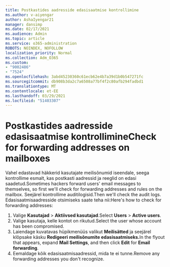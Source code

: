 ```yaml
---
title: Postkastides aadresside edasisaatmise kontrollimine
ms.author: v-aiyengar
author: AshaIyengar21
manager: dansimp
ms.date: 02/17/2021
ms.audience: Admin
ms.topic: article
ms.service: o365-administration
ROBOTS: NOINDEX, NOFOLLOW
localization_priority: Normal
ms.collection: Adm_O365
ms.custom:
- "9002486"
- "7524"
ms.openlocfilehash: 3abd45230360c61ecb62e4b7a39d1b0b547271fc
ms.sourcegitcommit: db908b3da2c7a6508a77bf4f2c80afb294fadbd1
ms.translationtype: MT
ms.contentlocale: et-EE
ms.lasthandoff: 03/29/2021
ms.locfileid: "51403307"
---
```

# <a name="check-for-forwarding-addresses-on-mailboxes"></a><span data-ttu-id="c1964-102">Postkastides aadresside edasisaatmise kontrollimine</span><span class="sxs-lookup"><span data-stu-id="c1964-102">Check for forwarding addresses on mailboxes</span></span>

<span data-ttu-id="c1964-103">Vahel edastavad häkkerid kasutajate meilisõnumid iseendale, seega kontrollime esmalt, kas postkasti aadressid ja reeglid on edasi saadetud.</span><span class="sxs-lookup"><span data-stu-id="c1964-103">Sometimes hackers forward users' email messages to themselves, so first we'll check for forwarding addresses and rules on the mailbox.</span></span> <span data-ttu-id="c1964-104">Seejärel kontrollime auditilogisid.</span><span class="sxs-lookup"><span data-stu-id="c1964-104">Then we'll check the audit logs.</span></span> <span data-ttu-id="c1964-105">Edasisaatmisaadresside otsimiseks saate teha nii:</span><span class="sxs-lookup"><span data-stu-id="c1964-105">Here's how to check for forwarding addresses:</span></span>

1. <span data-ttu-id="c1964-106">Valige **Kasutajad**  >  **Aktiivsed kasutajad**.</span><span class="sxs-lookup"><span data-stu-id="c1964-106">Select **Users** > **Active users**.</span></span>
1. <span data-ttu-id="c1964-107">Valige kasutaja, kelle kontot on rikutud.</span><span class="sxs-lookup"><span data-stu-id="c1964-107">Select the user whose account has been compromised.</span></span>
1. <span data-ttu-id="c1964-108">Laiendage kuvatavas hüpikmenüüs valikut **Meilisätted** ja seejärel klõpsake käsku **Redigeeri** **meilisõnumite edasisaatmiseks.**</span><span class="sxs-lookup"><span data-stu-id="c1964-108">In the flyout that appears, expand **Mail Settings**, and then click **Edit** for **Email forwarding**.</span></span>
1. <span data-ttu-id="c1964-109">Eemaldage kõik edasisaatmisaadressid, mida te ei tunne.</span><span class="sxs-lookup"><span data-stu-id="c1964-109">Remove any forwarding addresses you don't recognize.</span></span>